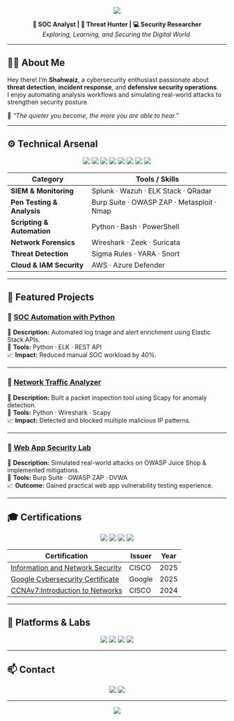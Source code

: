 <p align="center">
  <img src="https://capsule-render.vercel.app/api?type=rect&color=0:00c6ff,100:0072ff&height=120&section=header&text=Shahwaiz's%20Cyber%20Security%20Portfolio&fontColor=ffffff&fontSize=28&fontAlignY=35" />
</p>

<p align="center">
  <b>🔐 SOC Analyst | 🧠 Threat Hunter | 💻 Security Researcher</b><br>
  <i>Exploring, Learning, and Securing the Digital World.</i>
</p>

---

## 👨‍💻 About Me  

Hey there! I’m **Shahwaiz**, a cybersecurity enthusiast passionate about **threat detection**, **incident response**, and **defensive security operations**.  
I enjoy automating analysis workflows and simulating real-world attacks to strengthen security posture.  

💬 *“The quieter you become, the more you are able to hear.”*  

---

## ⚙️ Technical Arsenal  

<p align="center">
  <img src="https://img.shields.io/badge/SIEM-Splunk-orange?style=for-the-badge&logo=splunk">
  <img src="https://img.shields.io/badge/ELK-Stack-blue?style=for-the-badge&logo=elastic">
  <img src="https://img.shields.io/badge/Wazuh-purple?style=for-the-badge&logo=wazuh">
  <img src="https://img.shields.io/badge/Wireshark-lightblue?style=for-the-badge&logo=wireshark">
  <img src="https://img.shields.io/badge/Python-black?style=for-the-badge&logo=python">
  <img src="https://img.shields.io/badge/Bash-green?style=for-the-badge&logo=gnu-bash">
  <img src="https://img.shields.io/badge/Kali_Linux-gray?style=for-the-badge&logo=kalilinux">
  <img src="https://img.shields.io/badge/AWS_Security-orange?style=for-the-badge&logo=amazonaws">
</p>

| Category | Tools / Skills |
|-----------|----------------|
| **SIEM & Monitoring** | Splunk · Wazuh · ELK Stack · QRadar |
| **Pen Testing & Analysis** | Burp Suite · OWASP ZAP · Metasploit · Nmap |
| **Scripting & Automation** | Python · Bash · PowerShell |
| **Network Forensics** | Wireshark · Zeek · Suricata |
| **Threat Detection** | Sigma Rules · YARA · Snort |
| **Cloud & IAM Security** | AWS · Azure Defender |

---

## 🚀 Featured Projects  

### 🔹 [SOC Automation with Python](#)  
📜 **Description:** Automated log triage and alert enrichment using Elastic Stack APIs.  
🧰 **Tools:** Python · ELK · REST API  
📈 **Impact:** Reduced manual SOC workload by 40%.  

---

### 🔹 [Network Traffic Analyzer](#)  
📜 **Description:** Built a packet inspection tool using Scapy for anomaly detection.  
🧰 **Tools:** Python · Wireshark · Scapy  
📈 **Impact:** Detected and blocked multiple malicious IP patterns.  

---

### 🔹 [Web App Security Lab](#)  
📜 **Description:** Simulated real-world attacks on OWASP Juice Shop & implemented mitigations.  
🧰 **Tools:** Burp Suite · OWASP ZAP · DVWA  
📈 **Outcome:** Gained practical web app vulnerability testing experience.  

---

## 🎓 Certifications  

<p align="center">
  <img src="https://img.shields.io/badge/CompTIA-Security%2B-red?style=for-the-badge&logo=comptia">
  <img src="https://img.shields.io/badge/EC--Council-CSA-blue?style=for-the-badge&logo=eccouncil">
  <img src="https://img.shields.io/badge/TryHackMe-Cyber_Defense_Path-green?style=for-the-badge&logo=tryhackme">
  <img src="https://img.shields.io/badge/Google-Cybersecurity_Certificate-lightgrey?style=for-the-badge&logo=google">
</p>

| Certification | Issuer | Year |
|----------------|---------|------|
| <a href="https://media.licdn.com/dms/image/v2/D4D22AQHdBYnsbHNHVQ/feedshare-shrink_2048_1536/B4DZoV1YbNJAA0-/0/1761302908019?e=1762992000&v=beta&t=Ulh4i-fSoDq8-jvMAOxr0w8_33Ea9ggkOe-SMVnrlNw">Information and Network Security</a> | CISCO | 2025 |
| <a href="https://www.coursera.org/account/accomplishments/professional-cert/Q3R6A0A0Z48L" target="_blank">Google Cybersecurity Certificate</a> | Google | 2025 |
| <a href="https://media.licdn.com/dms/image/v2/D4D22AQGT57lMVGdJ8g/feedshare-shrink_2048_1536/feedshare-shrink_2048_1536/0/1716918098039?e=1762992000&v=beta&t=cKWcqIg8JuowRnDlglQg9G1PUqB7ko1-a4Pl7toGQzY">CCNAv7:Introduction to Networks</a> | CISCO | 2024 |

---

## 🧩 Platforms & Labs  

<p align="center">
  <a href="https://tryhackme.com" target="_blank"><img src="https://img.shields.io/badge/TryHackMe-Red?style=for-the-badge&logo=tryhackme&logoColor=white"></a>
  <a href="https://hackthebox.com" target="_blank"><img src="https://img.shields.io/badge/Hack_The_Box-black?style=for-the-badge&logo=hackthebox"></a>
  <a href="https://blueteamlabs.online" target="_blank"><img src="https://img.shields.io/badge/Blue_Team_Labs_Online-blue?style=for-the-badge"></a>
  <a href="https://attack.mitre.org" target="_blank"><img src="https://img.shields.io/badge/MITRE_ATTACK_Framework-orange?style=for-the-badge"></a>
</p>

---

## 📫 Contact  

<p align="center">
  <a href="mailto:shahwaizalikhan00@gmail.com" target="_blank"><img src="https://img.shields.io/badge/Email-0078D4?style=for-the-badge&logo=gmail&logoColor=white"></a>
  <a href="https://www.linkedin.com/in/muhammad-shahwaiz-ali-khan-5150332b7/" target="_blank"><img src="https://img.shields.io/badge/LinkedIn-0A66C2?style=for-the-badge&logo=linkedin&logoColor=white"></a>
</p>

---

<p align="center">
  <img src="https://capsule-render.vercel.app/api?type=waving&color=0:0072ff,100:00c6ff&height=100&section=footer"/>
</p>

<!--
**joshmadakor1/joshmadakor1** is a ✨ _special_ ✨ repository because its `README.md` (this file) appears on your GitHub profile.

Here are some ideas to get you started:

- 🔭 I’m currently working on ...
- 🌱 I’m currently learning ...
- 👯 I’m looking to collaborate on ...
- 🤔 I’m looking for help with ...
- 💬 Ask me about ...
- 📫 How to reach me: ...
- 😄 Pronouns: ...
- ⚡ Fun fact: ...
-->
